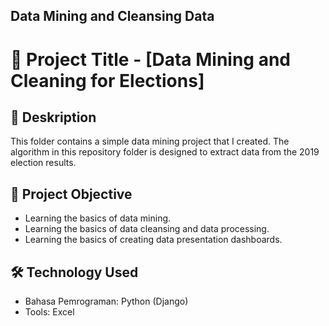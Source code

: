 ## Data Mining and Cleansing Data

# 📌 Project Title - [Data Mining and Cleaning for Elections]

## 📖 Deskription

This folder contains a simple data mining project that I created.
The algorithm in this repository folder is designed to extract data from the 2019 election results.

## 🎯 Project Objective
- Learning the basics of data mining.
- Learning the basics of data cleansing and data processing.
- Learning the basics of creating data presentation dashboards.

## 🛠️ Technology Used
- Bahasa Pemrograman: Python (Django)
- Tools: Excel
